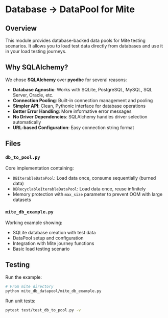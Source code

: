 # Database -> DataPool for Mite 

## Overview

This module provides database-backed data pools for Mite testing scenarios. It allows you to load test data directly from databases and use it in your load testing journeys.

## Why SQLAlchemy?

We chose **SQLAlchemy** over **pyodbc** for several reasons:

- **Database Agnostic**: Works with SQLite, PostgreSQL, MySQL, SQL Server, Oracle, etc.
- **Connection Pooling**: Built-in connection management and pooling
- **Simpler API**: Clean, Pythonic interface for database operations  
- **Better Error Handling**: More informative error messages
- **No Driver Dependencies**: SQLAlchemy handles driver selection automatically
- **URL-based Configuration**: Easy connection string format

## Files

### `db_to_pool.py`
Core implementation containing:
- `DBIterableDataPool`: Load data once, consume sequentially (burned data)
- `DBRecyclableIterableDataPool`: Load data once, reuse infinitely
- Memory protection with `max_size` parameter to prevent OOM with large datasets

### `mite_db_example.py`  
Working example showing:
- SQLite database creation with test data
- DataPool setup and configuration
- Integration with Mite journey functions
- Basic load testing scenario


## Testing

Run the example:
```bash
# From mite directory
python mite_db_datapool/mite_db_example.py
```

Run unit tests:
```bash
pytest test/test_db_to_pool.py -v
```